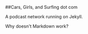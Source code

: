 ##Cars, Girls, and Surfing dot com

A podcast network running on Jekyll.

Why doesn't Markdown work?
